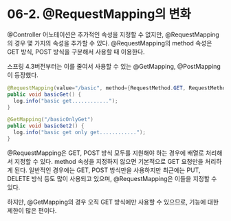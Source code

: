 # 06-2. @RequestMapping의 변화
@Controller 어노테이션은 추가적인 속성을 지정할 수 없지만, @RequestMapping의 경우 몇 가지의 속성을 추가할 수 있다.
@RequestMapping의 method 속성은 GET 방식, POST 방식을 구분해서 사용할 때 이용한다.

스프링 4.3버전부터는 이를 줄여서 사용할 수 있는 @GetMapping, @PostMapping이 등장했다.
```java
@RequestMapping(value="/basic", method={RequestMethod.GET, RequestMethod.POST})
public void basicGet() {
  log.info("basic get............");
}

@GetMapping("/basicOnlyGet")
public void basicGet2() {
  log.info("basic get only get............");
}
```
@RequestMapping은 GET, POST 방식 모두를 지원해야 하는 경우에 배열로 처리해서 지정할 수 있다.
method 속성을 지정하지 않으면 기본적으로 GET 요청만을 처리하게 된다.
일반적인 경우에는 GET, POST 방식만을 사용하지만 최근에는 PUT, DELETE 방식 등도 많이 사용되고 있으며, @RequestMapping은 이들을 지정할 수 있다.

하지만, @GetMapping의 경우 오직 GET 방식에만 사용할 수 있으므로, 기능에 대한 제한이 많은 편이다.
